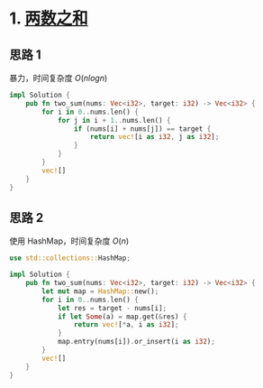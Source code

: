 # 1. [两数之和](https://leetcode-cn.com/problems/two-sum/)

## 思路 1

暴力，时间复杂度 $O(nlogn)$ 

```rust
impl Solution {
    pub fn two_sum(nums: Vec<i32>, target: i32) -> Vec<i32> {
        for i in 0..nums.len() {
            for j in i + 1..nums.len() {
                if (nums[i] + nums[j]) == target {
                    return vec![i as i32, j as i32];
                }
            }
        }
        vec![]
    }
}
```



## 思路 2

使用 HashMap，时间复杂度 $O(n)$ 

```rust
use std::collections::HashMap;

impl Solution {
    pub fn two_sum(nums: Vec<i32>, target: i32) -> Vec<i32> {
        let mut map = HashMap::new();
        for i in 0..nums.len() {
            let res = target - nums[i];
            if let Some(a) = map.get(&res) {
                return vec![*a, i as i32];
            }
            map.entry(nums[i]).or_insert(i as i32);
        }
        vec![]
    }
}
```

